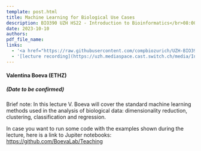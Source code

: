 ```yaml
---
template: post.html
title: Machine Learning for Biological Use Cases
description: BIO390 UZH HS22 - Introduction to Bioinformatics</br>08:00-09:45 @ UZH Irchel Y03-G-85
date: 2023-10-10
authors:
pdf_file_name: 
links:
  - '<a href="https://raw.githubusercontent.com/compbiozurich/UZH-BIO390/main/course-material/2022-10-11___Valentina-Boeva__Machine-Learning-for-Biological-Use-Cases__UZH-BIO390-HS22-lecture-04.pdf" target="_blank">[2022 lecture slides]</a>'
  - '[lecture recording](https://uzh.mediaspace.cast.switch.ch/media/Introduction%20to%20Bioinformatics%20-%20Lecture%2004%3A%20Machine%20Learning%20for%20Biological%20Use%20Cases/0_7q6gemoy)'
---
```


#### Valentina Boeva (ETHZ)
##### (Date to be confirmed)

Brief note: In this lecture V. Boeva will cover the standard machine learning methods used in the analysis of biological data: dimensionality reduction, clustering, classification and regression.

<!--more-->

In case you want to run some code with the examples shown during the lecture, here is a link to Jupiter notebooks: <https://github.com/BoevaLab/Teaching>
